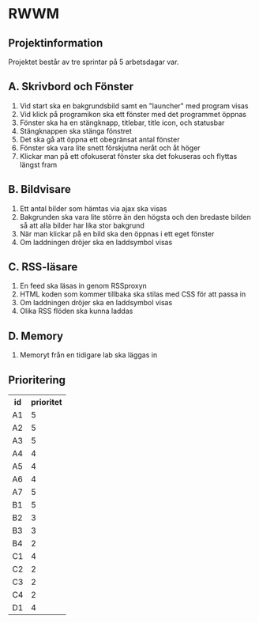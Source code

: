 # RWWM

## Projektinformation
Projektet består av tre sprintar på 5 arbetsdagar var.

## A. Skrivbord och Fönster
1. Vid start ska en bakgrundsbild samt en "launcher" med program visas
2. Vid klick på programikon ska ett fönster med det programmet öppnas
3. Fönster ska ha en stängknapp, titlebar, title icon, och statusbar
4. Stängknappen ska stänga fönstret
5. Det ska gå att öppna ett obegränsat antal fönster
6. Fönster ska vara lite snett förskjutna neråt och åt höger
7. Klickar man på ett ofokuserat fönster ska det fokuseras och flyttas längst fram

## B. Bildvisare
1. Ett antal bilder som hämtas via ajax ska visas
2. Bakgrunden ska vara lite större än den högsta och den bredaste bilden så att alla bilder har lika stor bakgrund
3. När man klickar på en bild ska den öppnas i ett eget fönster
4. Om laddningen dröjer ska en laddsymbol visas

## C. RSS-läsare
1. En feed ska läsas in genom RSSproxyn
2. HTML koden som kommer tillbaka ska stilas med CSS för att passa in
3. Om laddningen dröjer ska en laddsymbol visas
4. Olika RSS flöden ska kunna laddas

## D. Memory
1. Memoryt från en tidigare lab ska läggas in

## Prioritering
<table>
<tr>
<th>id</th>
<th>prioritet</th>
</tr>
<tr>
<td>A1</td>
<td>5</td>
</tr>
<tr>
<td>A2</td>
<td>5</td>
</tr>
<tr>
<td>A3</td>
<td>5</td>
</tr>
<tr>
<td>A4</td>
<td>4</td>
</tr>
<tr>
<td>A5</td>
<td>4</td>
</tr>
<tr>
<td>A6</td>
<td>4</td>
</tr>
<tr>
<td>A7</td>
<td>5</td>
</tr>
<tr>
<td>B1</td>
<td>5</td>
</tr>
<tr>
<td>B2</td>
<td>3</td>
</tr>
<tr>
<td>B3</td>
<td>3</td>
</tr>
<tr>
<td>B4</td>
<td>2</td>
</tr>
<tr>
<td>C1</td>
<td>4</td>
</tr>
<tr>
<td>C2</td>
<td>2</td>
</tr>
<tr>
<td>C3</td>
<td>2</td>
</tr>
<tr>
<td>C4</td>
<td>2</td>
</tr>
<tr>
<td>D1</td>
<td>4</td>
</tr>
</table>